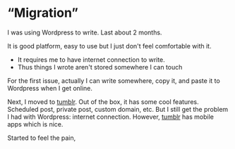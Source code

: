 # “Migration”

I was using Wordpress to write. Last about 2 months. 

It is good platform, easy to use but I just don't feel comfortable with it. 

- It requires me to have internet connection to write. 
- Thus things I wrote aren't stored somewhere I can touch

For the first issue, actually I can write somewhere, copy it, and paste it to Wordpress when I get online.

Next, I moved to [tumblr](http://tumblr.com). Out of the box, it has some cool features. Scheduled post, private post, custom domain, etc. But I still get the problem I had with Wordpress: internet connection. However, [tumblr](http://tumblr.com) has mobile apps which is nice.

Started to feel the pain, 